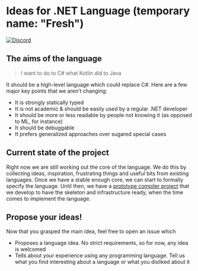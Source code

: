 # Ideas for .NET Language (temporary name: "Fresh")

<a href="https://discord.gg/gHfhpPFzYu"><img alt="Discord" src="https://badgen.net/discord/members/gHfhpPFzYu?icon=discord&color=D70&labelColor=F80&label=Join+our+Discord!"></a>

## The aims of the language

> I want to do to C# what Kotlin did to Java

It should be a high-level language which could replace C#. Here are a few major key points that we aren't changing:

- It is strongly statically typed
- It is not academic & should be easily used by a regular .NET developer
- It should be more or less readable by people not knowing it (as opposed to ML, for instance)
- It should be debuggable
- It prefers generalized approaches over sugared special cases

## Current state of the project

Right now we are still working out the core of the language. We do this by collecting ideas, inspiration, frustrating things and useful bits from existing languages. Once we have a stable enough core, we can start to formally specify the language. Until then, we have a [prototype compiler project](https://github.com/LanguageDev/Fresh) that we develop to have the skeleton and infrastructure ready, when the time comes to implement the language.

## Propose your ideas!

Now that you grasped the main idea, feel free to open an issue which

- Proposes a language idea. No strict requirements, so for now, any idea is welcomed
- Tells about your experience using any programming language. Tell us what you find interesting about a language or what you disliked about it
